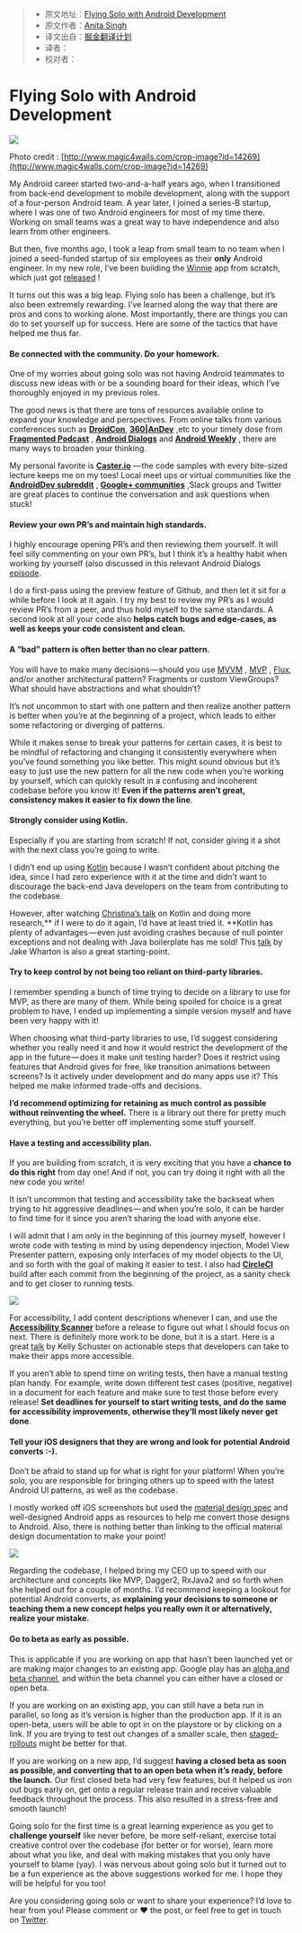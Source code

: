 > * 原文地址：[Flying Solo with Android Development](https://hackernoon.com/flying-solo-with-android-development-c52d911b62bf#.yhgjjtwz1)
> * 原文作者：[Anita Singh](https://hackernoon.com/@anitas3791?source=post_header_lockup)
> * 译文出自：[掘金翻译计划](https://github.com/xitu/gold-miner)
> * 译者：
> * 校对者：

# Flying Solo with Android Development #

<img class="progressiveMedia-noscript js-progressiveMedia-inner" src="https://cdn-images-1.medium.com/max/800/1*gqA2o9GN2tU2xaIMuddXJg.jpeg">

Photo credit : [http://www.magic4walls.com/crop-image?id=14269](http://www.magic4walls.com/crop-image?id=14269) 

My Android career started two-and-a-half years ago, when I transitioned from back-end development to mobile development, along with the support of a four-person Android team. A year later, I joined a series-B startup, where I was one of two Android engineers for most of my time there. Working on small teams was a great way to have independence and also learn from other engineers.

But then, five months ago, I took a leap from small team to no team when I joined a seed-funded startup of six employees as their **only** Android engineer. In my new role, I’ve been building the [Winnie](https://winnie.com/)  app from scratch, which just got [released](https://winnie.com/android) !

It turns out this was a big leap. Flying solo has been a challenge, but it’s also been extremely rewarding. I’ve learned along the way that there are pros and cons to working alone. Most importantly, there are things you can do to set yourself up for success. Here are some of the tactics that have helped me thus far.

#### **Be connected with the community. Do your homework.** ####

One of my worries about going solo was not having Android teammates to discuss new ideas with or be a sounding board for their ideas, which I’ve thoroughly enjoyed in my previous roles.

The good news is that there are tons of resources available online to expand your knowledge and perspectives. From online talks from various conferences such as [**DroidCon**](https://twitter.com/droidcon?ref_src=twsrc%5Egoogle%7Ctwcamp%5Eserp%7Ctwgr%5Eauthor), [**360|AnDev**](http://360andev.com/) ,etc to your timely dose from [**Fragmented Podcast**](http://fragmentedpodcast.com/) , [**Android Dialogs**](https://www.youtube.com/channel/UCMEmNnHT69aZuaOrE-dF6ug/videos)  and [**Android Weekly**](http://androidweekly.net/) , there are many ways to broaden your thinking.

My personal favorite is [**Caster.io**](https://caster.io/) — the code samples with every bite-sized lecture keeps me on my toes! Local meet ups or virtual communities like the [**AndroidDev subreddit**](https://www.reddit.com/r/androiddev/) , [**Google+ communities**](https://plus.google.com/communities/105153134372062985968) ,Slack groups and Twitter are great places to continue the conversation and ask questions when stuck!

#### **Review your own PR’s and maintain high standards.** ####

I highly encourage opening PR’s and then reviewing them yourself. It will feel silly commenting on your own PR’s, but I think it’s a healthy habit when working by yourself (also discussed in this relevant Android Dialogs [episode](https://www.youtube.com/watch?v=CtxBO9zq7vQ).

I do a first-pass using the preview feature of Github, and then let it sit for a while before I look at it again. I try my best to review my PR’s as I would review PR’s from a peer, and thus hold myself to the same standards. A second look at all your code also **helps catch bugs and edge-cases, as well as keeps your code consistent and clean.**

#### **A “bad” pattern is often better than no clear pattern.** ####

You will have to make many decisions — should you use [MVVM](https://upday.github.io/blog/model-view-viewmodel/) , [MVP](https://medium.com/upday-devs/android-architecture-patterns-part-2-model-view-presenter-8a6faaae14a5#.vcztbt47h) , [Flux](http://lgvalle.xyz/2015/08/04/flux-architecture/), and/or another architectural pattern? Fragments or custom ViewGroups? What should have abstractions and what shouldn’t?

It’s not uncommon to start with one pattern and then realize another pattern is better when you’re at the beginning of a project, which leads to either some refactoring or diverging of patterns.

While it makes sense to break your patterns for certain cases, it is best to be mindful of refactoring and changing it consistently everywhere when you’ve found something you like better. This might sound obvious but it’s easy to just use the new pattern for all the new code when you’re working by yourself, which can quickly result in a confusing and incoherent codebase before you know it! **Even if the patterns aren’t great, consistency makes it easier to fix down the line**.

#### **Strongly consider using Kotlin.** ####

Especially if you are starting from scratch! If not, consider giving it a shot with the next class you’re going to write.

I didn’t end up using [Kotlin](https://kotlinlang.org/) because I wasn’t confident about pitching the idea, since I had zero experience with it at the time and didn’t want to discourage the back-end Java developers on the team from contributing to the codebase.

However, after watching [Christina’s talk](https://www.youtube.com/watch?v=mDpnc45WwlI)  on Kotlin and doing more research,** if I were to do it again, I’d have at least tried it. **Kotlin has plenty of advantages — even just avoiding crashes because of null pointer exceptions and not dealing with Java boilerplate has me sold! This [talk](https://realm.io/news/oredev-jake-wharton-kotlin-advancing-android-dev/)  by Jake Wharton is also a great starting-point.

#### **Try to keep control by not being too reliant on third-party libraries.** ####

I remember spending a bunch of time trying to decide on a library to use for MVP, as there are many of them. While being spoiled for choice is a great problem to have, I ended up implementing a simple version myself and have been very happy with it!

When choosing what third-party libraries to use, I’d suggest considering whether you really need it and how it would restrict the development of the app in the future — does it make unit testing harder? Does it restrict using features that Android gives for free, like transition animations between screens? Is it actively under development and do many apps use it? This helped me make informed trade-offs and decisions.

**I’d recommend optimizing for retaining as much control as possible without reinventing the wheel.** There is a library out there for pretty much everything, but you’re better off implementing some stuff yourself.

#### **Have a testing and accessibility plan.** ####

If you are building from scratch, it is very exciting that you have a **chance to do this right** from day one! And if not, you can try doing it right with all the new code you write!

It isn’t uncommon that testing and accessibility take the backseat when trying to hit aggressive deadlines — and when you’re solo, it can be harder to find time for it since you aren’t sharing the load with anyone else.

I will admit that I am only in the beginning of this journey myself, however I wrote code with testing in mind by using dependency injection, Model View Presenter pattern, exposing only interfaces of my model objects to the UI, and so forth with the goal of making it easier to test. I also had [**CircleCI**](https://circleci.com/)  build after each commit from the beginning of the project, as a sanity check and to get closer to running tests.

<img class="progressiveMedia-noscript js-progressiveMedia-inner" src="https://cdn-images-1.medium.com/max/800/1*IlMGg4Voi3RcLi7sjVQP0g.gif">

For accessibility, I add content descriptions whenever I can, and use the [**Accessibility Scanner**](https://play.google.com/store/apps/details?id=com.google.android.apps.accessibility.auditor&amp;hl=en)  before a release to figure out what I should focus on next. There is definitely more work to be done, but it is a start. Here is a great [talk](https://realm.io/news/kelly-shuster-android-is-for-everyone/)  by Kelly Schuster on actionable steps that developers can take to make their apps more accessible.

If you aren’t able to spend time on writing tests, then have a manual testing plan handy. For example, write down different test cases (positive, negative) in a document for each feature and make sure to test those before every release! **Set deadlines for yourself to start writing tests, and do the same for accessibility improvements, otherwise they’ll most likely never get done**.

#### **Tell your iOS designers that they are wrong and look for potential Android converts :-).** ####

Don’t be afraid to stand up for what is right for your platform! When you’re solo, you are responsible for bringing others up to speed with the latest Android UI patterns, as well as the codebase.

I mostly worked off iOS screenshots but used the [material design spec](https://material.io/guidelines/)  and well-designed Android apps as resources to help me convert those designs to Android. Also, there is nothing better than linking to the official material design documentation to make your point!

<img class="progressiveMedia-noscript js-progressiveMedia-inner" src="https://cdn-images-1.medium.com/max/800/1*xFUdWXDI9s_aHY949_vZ8w.gif">

Regarding the codebase, I helped bring my CEO up to speed with our architecture and concepts like MVP, Dagger2, RxJava2 and so forth when she helped out for a couple of months. I’d recommend keeping a lookout for potential Android converts, as **explaining your decisions to someone or teaching them a new concept helps you really own it or alternatively, realize your mistake.**

#### Go to beta as early as possible. ####

This is applicable if you are working on app that hasn’t been launched yet or are making major changes to an existing app. Google play has an [alpha and beta channel](https://support.google.com/googleplay/android-developer/answer/3131213?hl=en), and within the beta channel you can either have a closed or open beta.

If you are working on an existing app, you can still have a beta run in parallel, so long as it’s version is higher than the production app. If it is an open-beta, users will be able to opt in on the playstore or by clicking on a link. If you are trying to test out changes of a smaller scale, then [staged-rollouts](https://support.google.com/googleplay/android-developer/answer/6346149?hl=en) might be better for that.

If you are working on a new app, I’d suggest **having a closed beta as soon as possible, and converting that to an open beta when it’s ready, before the launch.** Our first closed beta had very few features, but it helped us iron out bugs early on, get onto a regular release train and receive valuable feedback throughout the process. This also resulted in a stress-free and smooth launch!

Going solo for the first time is a great learning experience as you get to **challenge yourself** like never before, be more self-reliant, exercise total creative control over the codebase (for better or for worse), learn more about what you like, and deal with making mistakes that you only have yourself to blame (yay). I was nervous about going solo but it turned out to be a fun experience as the above suggestions worked for me. I hope they will be helpful for you too!

Are you considering going solo or want to share your experience? I’d love to hear from you! Please comment or ❤ the post, or feel free to get in touch on [Twitter](https://twitter.com/anitas3791).
